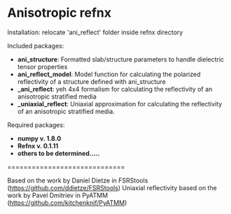 # Anisotropic refnx
Installation: relocate 'ani_reflect' folder inside refnx directory

Included packages:

- **ani_structure**: Formatted slab/structure parameters to handle dielectric tensor properties 
- **ani_reflect_model**: Model function for calculating the polarized reflectivity of a structure defined with ani_structure
- **_ani_reflect**: yeh 4x4 formalism for calculating the reflectivity of an anisotropic stratified  media
- **_uniaxial_reflect**: Uniaxial approximation for calculating the reflectivity of an anisotropic stratified media.

Required packages:
- **numpy v. 1.8.0**
- **Refnx v. 0.1.11**
- **others to be determined.....**

=============================

Based on the work by Daniel Dietze in FSRStools (https://github.com/ddietze/FSRStools)
Uniaxial reflectivity based on the work by Pavel Dmitriev in PyATMM (https://github.com/kitchenknif/PyATMM)
